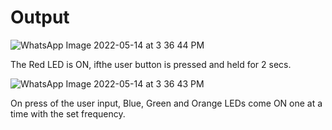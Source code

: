 # Output
![WhatsApp Image 2022-05-14 at 3 36 44 PM](https://user-images.githubusercontent.com/101269692/168421572-1c3bbdc9-6074-4aae-a6e3-e0e844eafed9.jpeg)

The Red LED is ON, ifthe user button is pressed and held for 2 secs. 

![WhatsApp Image 2022-05-14 at 3 36 43 PM](https://user-images.githubusercontent.com/101269692/168421584-94e3973e-4fc3-4e1a-8797-54c2c143b8f7.jpeg)

On press of the user input, Blue, Green and Orange LEDs come ON one at a time with the set frequency.
